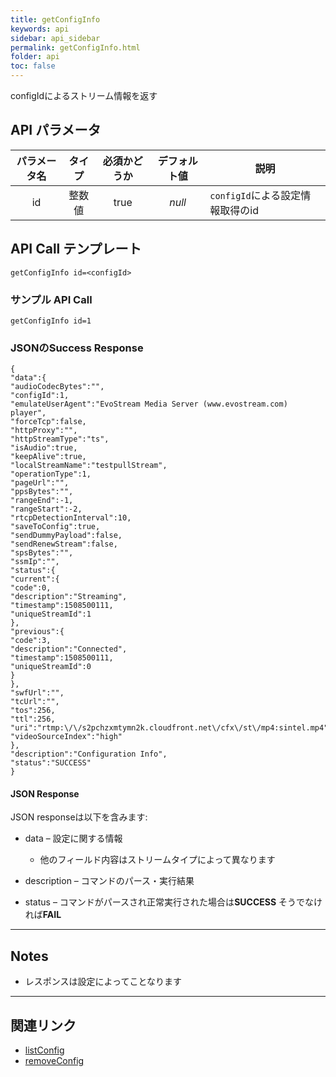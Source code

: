 ```yaml
---
title: getConfigInfo
keywords: api
sidebar: api_sidebar
permalink: getConfigInfo.html
folder: api
toc: false
---
```




configIdによるストリーム情報を返す



## API パラメータ


| パラメータ名  |  タイプ | 必須かどうか | デフォルト値 | 説明 |
| :------------: | :-----: | :-------: | :-----------: | ---------------------------------------- |
|       id       | 整数値 |   true    |    *null*     | `configId`による設定情報取得のid |

## API Call テンプレート

```
getConfigInfo id=<configId>
```



### サンプル API Call

```
getConfigInfo id=1
```



### JSONのSuccess Response

```
{
"data":{
"audioCodecBytes":"",
"configId":1,
"emulateUserAgent":"EvoStream Media Server (www.evostream.com) player",
"forceTcp":false,
"httpProxy":"",
"httpStreamType":"ts",
"isAudio":true,
"keepAlive":true,
"localStreamName":"testpullStream",
"operationType":1,
"pageUrl":"",
"ppsBytes":"",
"rangeEnd":-1,
"rangeStart":-2,
"rtcpDetectionInterval":10,
"saveToConfig":true,
"sendDummyPayload":false,
"sendRenewStream":false,
"spsBytes":"",
"ssmIp":"",
"status":{
"current":{
"code":0,
"description":"Streaming",
"timestamp":1508500111,
"uniqueStreamId":1
},
"previous":{
"code":3,
"description":"Connected",
"timestamp":1508500111,
"uniqueStreamId":0
}
},
"swfUrl":"",
"tcUrl":"",
"tos":256,
"ttl":256,
"uri":"rtmp:\/\/s2pchzxmtymn2k.cloudfront.net\/cfx\/st\/mp4:sintel.mp4",
"videoSourceIndex":"high"
},
"description":"Configuration Info",
"status":"SUCCESS"
}
```



#### JSON Response

JSON responseは以下を含みます:

- data – 設定に関する情報
  - 他のフィールド内容はストリームタイプによって異なります


- description – コマンドのパース・実行結果
- status – コマンドがパースされ正常実行された場合は**SUCCESS** そうでなければ**FAIL**

------

## Notes

- レスポンスは設定によってことなります


------

## 関連リンク

- [listConfig](listConfig.html)
- [removeConfig](removeConfig.html)